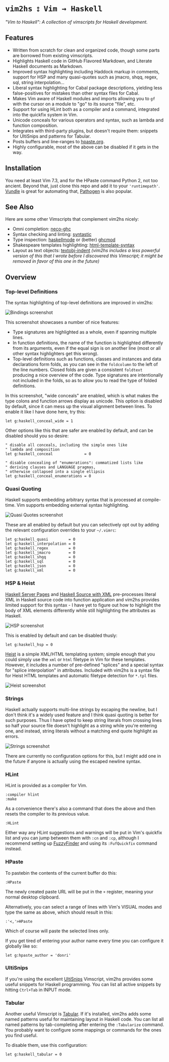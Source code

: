 `vim2hs ⦂ Vim → Haskell`
========================

*"Vim to Haskell": A collection of vimscripts for Haskell development.*

Features
--------

* Written from scratch for clean and organized code, though some parts are
  borrowed from existing vimscripts.
* Highlights Haskell code in GitHub Flavored Markdown, and Literate Haskell
  documents as Markdown.
* Improved syntax highlighting including Haddock markup in comments,
  support for HSP and many quasi-quotes such as jmacro, shqq, regex, sql,
  string interpolation...
* Liberal syntax highlighting for Cabal package descriptions, yielding less
  false-positives for mistakes than other syntax files for Cabal.
* Makes Vim aware of Haskell modules and imports allowing you to `gf` with
  the cursor on a module to "go" to its source "file", etc.
* Support for using HLint both as a compiler and a command, integrated into
  the quickfix system in Vim.
* Unicode conceals for various operators and syntax, such as lambda and
  function composition.
* Integrates with third-party plugins, but doesn't require them:
  snippets for UltiSnips and patterns for Tabular.
* Posts buffers and line-ranges to [hpaste.org](http://hpaste.org).
* Highly configurable, most of the above can be disabled if it gets in the
  way.

Installation
------------

You need at least Vim 7.3, and for the HPaste command Python 2, not too
ancient.  Beyond that, just clone this repo and add it to your
`'runtimepath'`.  [Vundle](https://github.com/gmarik/vundle) is great for
automating that, [Pathogen](https://github.com/tpope/vim-pathogen) is also
popular.

See Also
--------

Here are some other Vimscripts that complement vim2hs nicely:

* Omni completion: [neco-ghc](https://github.com/ujihisa/neco-ghc)
* Syntax checking and linting:
  [syntastic](https://github.com/scrooloose/syntastic)
* Type inspection:
  [haskellmode](https://github.com/lukerandall/haskellmode-vim) or (better)
  [ghcmod](https://github.com/eagletmt/ghcmod-vim)
* Shakespeare templates highlighting:
  [html-template-syntax](https://github.com/pbrisbin/html-template-syntax)
* Layout as text objects:
  [textobj-indent](https://github.com/kana/vim-textobj-indent) *(vim2hs
  includes a less powerful version of this that I wrote before I discovered
  this Vimscript; it might be removed in favor of this one in the future)*

Overview
--------

### Top-level Definitions

The syntax highlighting of top-level definitions are improved in vim2hs:

![Bindings screenshot](https://github.com/dag/vim2hs/raw/master/screenshots/bindings.png)

This screenshot showcases a number of nice features:

* Type signatures are highlighted as a whole, even if spanning multiple
  lines.
* In function definitions, the name of the function is highlighted
  differently from its arguments, even if the equal sign is on another line
  (most or all other syntax highlighters get this wrong).
* Top-level definitions such as functions, classes and instances and data
  declarations form folds, as you can see in the `foldcolumn` to the left
  of the line numbers.  Closed folds are given a consistent `foldtext`
  producing a nice overview of the code.  Type signatures are intentionally
  not included in the folds, so as to allow you to read the type of folded
  definitions.

In this screenshot, "wide conceals" are enabled, which is what makes the
type colons and function arrows display as unicode.  This option is
disabled by default, since it can mess up the visual alignment between
lines.  To enable it like I have done here, try this:

```vim
let g:haskell_conceal_wide = 1
```

Other options like this that are safer are enabled by default, and can be
disabled should you so desire:

```vim
" disable all conceals, including the simple ones like
" lambda and composition
let g:haskell_conceal              = 0

" disable concealing of "enumerations": commatized lists like
" deriving clauses and LANGUAGE pragmas,
" otherwise collapsed into a single ellipsis
let g:haskell_conceal_enumerations = 0
```

### Quasi Quoting

Haskell supports embedding arbitrary syntax that is processed at
compile-time.  Vim supports embedding external syntax highlighting.

![Quasi Quotes screenshot](https://github.com/dag/vim2hs/raw/master/screenshots/quasi.png)

These are all enabled by default but you can selectively opt out by adding
the relevant configuration overrides to your `~/.vimrc`:

```vim
let g:haskell_quasi         = 0
let g:haskell_interpolation = 0
let g:haskell_regex         = 0
let g:haskell_jmacro        = 0
let g:haskell_shqq          = 0
let g:haskell_sql           = 0
let g:haskell_json          = 0
let g:haskell_xml           = 0
```

### HSP & Heist

[Haskell Server Pages](http://hackage.haskell.org/package/hsp) and
[Haskell Source with XML](http://hackage.haskell.org/package/hsx)
pre-processes literal XML in Haskell source code into function application
and vim2hs provides limited support for this syntax - I have yet to figure
out how to highlight the body of XML elements differently while still
highlighting the attributes as Haskell.

![HSP screenshot](https://github.com/dag/vim2hs/raw/master/screenshots/hsp.png)

This is enabled by default and can be disabled thusly:

```vim
let g:haskell_hsp = 0
```

[Heist](http://hackage.haskell.org/package/heist) is a simple XML/HTML
templating system; simple enough that you could simply use the `xml` or
`html` filetype in Vim for these templates.  However, it includes a number
of pre-defined "splices" and a special syntax for "splice interpolation" in
attributes.  Included with vim2hs is a syntax file for Heist HTML templates
and automatic filetype detection for `*.tpl` files.

![Heist screenshot](https://github.com/dag/vim2hs/raw/master/screenshots/heist.png)

### Strings

Haskell actually supports multi-line strings by escaping the newline, but I
don't think it's a widely used feature and I think quasi quoting is better
for such purposes.  Thus I have opted to keep string literals from crossing
lines so half your source file doesn't highlight as a string while you're
entering one, and instead, string literals without a matching end quote
highlight as errors.

![Strings screenshot](https://github.com/dag/vim2hs/raw/master/screenshots/strings.png)

There are currently no configuration options for this, but I might add one
in the future if anyone is actually using the escaped newline syntax.

### HLint

HLint is provided as a compiler for Vim.

```vim
:compiler hlint
:make
```

As a convenience there's also a command that does the above and then resets
the compiler to its previous value.

```vim
:HLint
```

Either way any HLint suggestions and warnings will be put in Vim's quickfix
list and you can jump between them with `:cn` and `:cp`, although I
recommend setting up
[FuzzyFinder](https://github.com/vim-scripts/FuzzyFinder) and using its
`:FufQuickfix` command instead.

### HPaste

To pastebin the contents of the current buffer do this:

```vim
:HPaste
```

The newly created paste URL will be put in the `+` register, meaning your
normal desktop clipboard.

Alternatively, you can select a range of lines with Vim's VISUAL modes and
type the same as above, which should result in this:

```
:'<,'>HPaste
```

Which of course will paste the selected lines only.

If you get tired of entering your author name every time you can configure
it globally like so:

```vim
let g:hpaste_author = 'donri'
```

### UltiSnips

If you're using the excellent
[UltiSnips](https://github.com/sirver/ultisnips) Vimscript, vim2hs provides
some useful snippets for Haskell programming.  You can list all active
snippets by hitting `Ctrl+Tab` in INPUT mode.

### Tabular

Another useful Vimscript is
[Tabular](https://github.com/godlygeek/tabular).  If it's installed, vim2hs
adds some named patterns useful for maintaining layout in Haskell code.
You can list all named patterns by tab-completing after entering the
`:Tabularize` command.  You probably want to configure some mappings or
commands for the ones you find useful.

To disable them, use this configuration:

```vim
let g:haskell_tabular = 0
```
